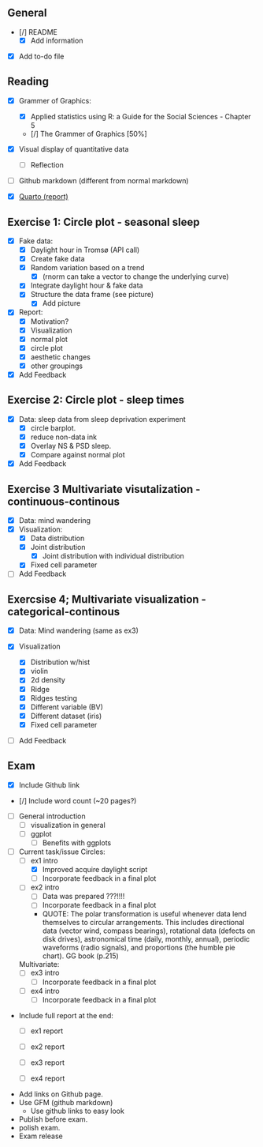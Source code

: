 ## General
-   [/] README
    -   [x] Add information
-   [x] Add to-do file

## Reading
-   [x] Grammer of Graphics:
    -   [x] Applied statistics using R: a Guide for the Social Sciences - Chapter 5
    -   [/] The Grammer of Graphics  [50%]
-   [x] Visual display of quantitative data
    -   [ ] Reflection 
-   [ ] Github markdown (different from normal markdown)
-   [x] [Quarto (report)](https://quarto.org/)


## Exercise 1: Circle plot - seasonal sleep
-   [x] Fake data:
    -   [x] Daylight hour in Tromsø (API call)
    -   [x] Create fake data
    -   [x] Random variation based on a trend
      -   [x] (rnorm can take a vector to change the underlying curve)
    -   [x] Integrate daylight hour & fake data
    -   [x] Structure the data frame (see picture)
        -   [x] Add picture
-   [x] Report: 
    - [x] Motivation?
    -   [x] Visualization
    - [x] normal plot
    -   [x] circle plot
    - [x] aesthetic changes
    -   [x] other groupings
- [x] Add Feedback

## Exercise 2: Circle plot - sleep times
- [x] Data: sleep data from sleep deprivation experiment
	- [x] circle barplot. 
	- [x] reduce non-data ink
	- [x] Overlay NS & PSD sleep. 
	- [x] Compare against normal plot
- [x] Add Feedback

## Exercise 3 Multivariate visutalization - continuous-continous
- [x] Data: mind wandering
- [x] Visualization:
  - [x] Data distribution
  - [x] Joint distribution
    - [x] Joint distribution with individual distribution
  - [x] Fixed cell parameter
- [ ] Add Feedback

## Exercsise 4; Multivariate visualization - categorical-continous
- [x] Data: Mind wandering (same as ex3)
- [x] Visualization 
  - [x] Distribution w/hist
  - [x] violin
  - [x] 2d density
  - [x] Ridge
  - [x] Ridges testing
  - [x] Different variable (BV)
  - [x] Different dataset (iris)
  - [x] Fixed cell parameter
- [ ] Add Feedback



## Exam 
- [x] Include Github link
- [/] Include word count (~20 pages?)
- [ ] General introduction
  - [ ] visualization in general
  - [ ] ggplot
    - [ ] Benefits with ggplots
- [ ] Current task/issue
  Circles:
  - [ ] ex1 intro
    - [x] Improved acquire daylight script
    - [ ] Incorporate feedback in a final plot
  - [ ] ex2 intro
    - [ ] Data was prepared ???!!!!
    - [ ] Incorporate feedback in a final plot
    - QUOTE: The polar transformation is useful whenever data lend themselves to circular arrangements. This includes
directional data (vector wind, compass bearings), rotational data (defects on
disk drives), astronomical time (daily, monthly, annual), periodic waveforms
(radio signals), and proportions (the humble pie chart).  GG book (p.215)

  Multivariate: 
  - [ ] ex3 intro
    - [ ] Incorporate feedback in a final plot
  - [ ] ex4 intro
    - [ ] Incorporate feedback in a final plot

- Include full report at the end: 
  - [ ] ex1 report
  - [ ] ex2 report
  - [ ] ex3 report
  - [ ] ex4 report
 
  

- Add links on Github page. 
- Use GFM (github markdown) 
  - Use github links to easy look 
- Publish before exam. 
- polish exam. 
- Exam release 



